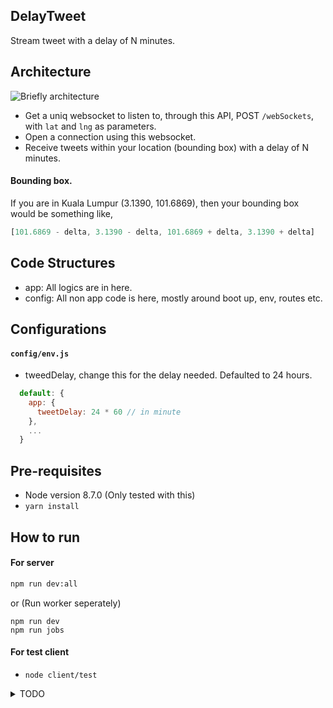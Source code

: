 ## DelayTweet

Stream tweet with a delay of N minutes.

## Architecture

![Briefly architecture](https://user-images.githubusercontent.com/3461316/31861108-8751fec4-b759-11e7-8225-55197e905670.png)

- Get a uniq websocket to listen to, through this API, POST `/webSockets`, with `lat` and `lng` as parameters.
- Open a connection using this websocket.
- Receive tweets within your location (bounding box) with a delay of N minutes.

#### Bounding box.

If you are in Kuala Lumpur (3.1390, 101.6869), then your bounding box would be something like,

```javascript
[101.6869 - delta, 3.1390 - delta, 101.6869 + delta, 3.1390 + delta]
```

## Code Structures

- app: All logics are in here.
- config: All non app code is here, mostly around boot up, env, routes etc.

## Configurations

#### `config/env.js`

- tweedDelay, change this for the delay needed. Defaulted to 24 hours.
```javascript
  default: {
    app: {
      tweetDelay: 24 * 60 // in minute
    },
    ...
  }
```

## Pre-requisites

- Node version 8.7.0 (Only tested with this)
- `yarn install`

## How to run

#### For server

```bash
npm run dev:all
```

or (Run worker seperately)

```
npm run dev
npm run jobs
```

#### For test client

- `node client/test`


<details>
<summary>TODO</summary>

## TODO

- [ ] Add test
- [ ] Production environment
- [ ] Deployment

</details>

